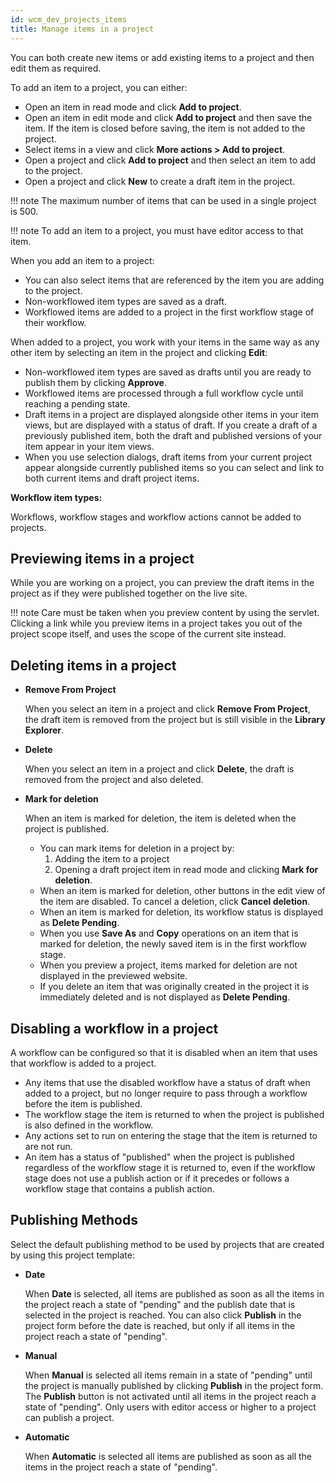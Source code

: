 ```yaml
---
id: wcm_dev_projects_items
title: Manage items in a project
---
```





You can both create new items or add existing items to a project and then edit them as required.

To add an item to a project, you can either:

-   Open an item in read mode and click **Add to project**.
-   Open an item in edit mode and click **Add to project** and then save the item. If the item is closed before saving, the item is not added to the project.
-   Select items in a view and click **More actions \> Add to project**.
-   Open a project and click **Add to project** and then select an item to add to the project.
-   Open a project and click **New** to create a draft item in the project.

!!! note
    The maximum number of items that can be used in a single project is 500.

!!! note
    To add an item to a project, you must have editor access to that item.

When you add an item to a project:

-   You can also select items that are referenced by the item you are adding to the project.
-   Non-workflowed item types are saved as a draft.
-   Workflowed items are added to a project in the first workflow stage of their workflow.

When added to a project, you work with your items in the same way as any other item by selecting an item in the project and clicking **Edit**:

-   Non-workflowed item types are saved as drafts until you are ready to publish them by clicking **Approve**.
-   Workflowed items are processed through a full workflow cycle until reaching a pending state.
-   Draft items in a project are displayed alongside other items in your item views, but are displayed with a status of draft. If you create a draft of a previously published item, both the draft and published versions of your item appear in your item views.
-   When you use selection dialogs, draft items from your current project appear alongside currently published items so you can select and link to both current items and draft project items.

**Workflow item types:**

Workflows, workflow stages and workflow actions cannot be added to projects.

## Previewing items in a project

While you are working on a project, you can preview the draft items in the project as if they were published together on the live site.

!!! note
    Care must be taken when you preview content by using the servlet. Clicking a link while you preview items in a project takes you out of the project scope itself, and uses the scope of the current site instead.

## Deleting items in a project

-   **Remove From Project**

    When you select an item in a project and click **Remove From Project**, the draft item is removed from the project but is still visible in the **Library Explorer**.

-   **Delete**

    When you select an item in a project and click **Delete**, the draft is removed from the project and also deleted.

-   **Mark for deletion**

    When an item is marked for deletion, the item is deleted when the project is published.

    -   You can mark items for deletion in a project by:
        1.  Adding the item to a project
        2.  Opening a draft project item in read mode and clicking **Mark for deletion**.
    -   When an item is marked for deletion, other buttons in the edit view of the item are disabled. To cancel a deletion, click **Cancel deletion**.
    -   When an item is marked for deletion, its workflow status is displayed as **Delete Pending**.
    -   When you use **Save As** and **Copy** operations on an item that is marked for deletion, the newly saved item is in the first workflow stage.
    -   When you preview a project, items marked for deletion are not displayed in the previewed website.
    -   If you delete an item that was originally created in the project it is immediately deleted and is not displayed as **Delete Pending**.

## Disabling a workflow in a project

A workflow can be configured so that it is disabled when an item that uses that workflow is added to a project.

-   Any items that use the disabled workflow have a status of draft when added to a project, but no longer require to pass through a workflow before the item is published.
-   The workflow stage the item is returned to when the project is published is also defined in the workflow.
-   Any actions set to run on entering the stage that the item is returned to are not run.
-   An item has a status of "published" when the project is published regardless of the workflow stage it is returned to, even if the workflow stage does not use a publish action or if it precedes or follows a workflow stage that contains a publish action.

## Publishing Methods

Select the default publishing method to be used by projects that are created by using this project template:

-   **Date**

    When **Date** is selected, all items are published as soon as all the items in the project reach a state of "pending" and the publish date that is selected in the project is reached. You can also click **Publish** in the project form before the date is reached, but only if all items in the project reach a state of "pending".

-   **Manual**

    When **Manual** is selected all items remain in a state of "pending" until the project is manually published by clicking **Publish** in the project form. The **Publish** button is not activated until all items in the project reach a state of "pending". Only users with editor access or higher to a project can publish a project.

-   **Automatic**

    When **Automatic** is selected all items are published as soon as all the items in the project reach a state of "pending".


